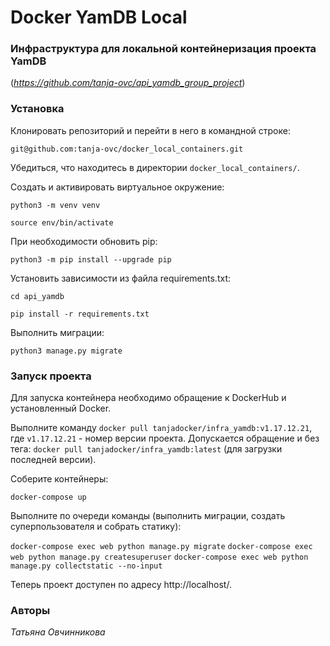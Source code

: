 # Docker YamDB Local

### Инфраструктура для локальной контейнеризация проекта YamDB
(_https://github.com/tanja-ovc/api_yamdb_group_project_)

### Установка
Клонировать репозиторий и перейти в него в командной строке:

```git@github.com:tanja-ovc/docker_local_containers.git```

Убедиться, что находитесь в директории ```docker_local_containers/```.

Cоздать и активировать виртуальное окружение:

```python3 -m venv venv```

```source env/bin/activate```

При необходимости обновить pip:

```python3 -m pip install --upgrade pip```

Установить зависимости из файла requirements.txt:

```cd api_yamdb```

```pip install -r requirements.txt```

Выполнить миграции:

```python3 manage.py migrate```

### Запуск проекта

Для запуска контейнера необходимо обращение к DockerHub и установленный Docker.

Выполните команду ```docker pull tanjadocker/infra_yamdb:v1.17.12.21```, где ```v1.17.12.21``` - номер версии проекта. Допускается обращение и без тега: ```docker pull tanjadocker/infra_yamdb:latest``` (для загрузки последней версии).

Соберите контейнеры:

```docker-compose up```

Выполните по очереди команды (выполнить миграции, создать суперпользователя и собрать статику):

```docker-compose exec web python manage.py migrate```
```docker-compose exec web python manage.py createsuperuser```
```docker-compose exec web python manage.py collectstatic --no-input```

Теперь проект доступен по адресу http://localhost/.

### Авторы
_Татьяна Овчинникова_
